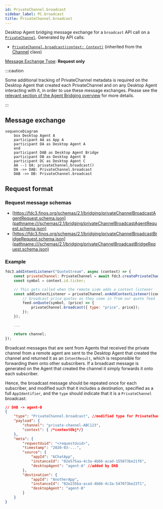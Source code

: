```yaml
---
id: PrivateChannel.broadcast
sidebar_label: PC.broadcast
title: PrivateChannel.broadcast
---
```


Desktop Agent bridging message exchange for a `broadcast` API call on a [`PrivateChannel`](../../api/ref/PrivateChannel). Generated by API calls:

- [`PrivateChannel.broadcast(context: Context)`](../../api/ref/Channel#broadcast) (inherited from the [Channel](../../api/ref/Channel#broadcast) class)

[Message Exchange Type](../spec#individual-message-exchanges): **Request only**

:::caution

Some additional tracking of PrivateChannel metadata is required on the Desktop Agent that created each PrivateChannel and on any Desktop Agent interacting with it, in order to use these message exchanges. Please see the [relevant section of the Agent Bridging overview](../spec#privatechannels) for more details.

:::

## Message exchange

```mermaid
sequenceDiagram
    box Desktop Agent A
    participant AA as App A
    participant DA as Desktop Agent A
    end
    participant DAB as Desktop Agent Bridge
    participant DB as Desktop Agent B
    participant DC as Desktop Agent C
    AA --) DA: privateChannel.broadcast()
    DA ->> DAB: PrivateChannel.broadcast
    DAB ->> DB: PrivateChannel.broadcast
```

## Request format

### Request message schemas

- [https://fdc3.finos.org/schemas/2.1/bridging/privateChannelBroadcastAgentRequest.schema.json](pathname:///schemas/2.1/bridging/privateChannelBroadcastAgentRequest.schema.json)
- [https://fdc3.finos.org/schemas/2.1/bridging/privateChannelBroadcastBridgeRequest.schema.json](pathname:///schemas/2.1/bridging/privateChannelBroadcastBridgeRequest.schema.json)

### Example

```javascript
fdc3.addIntentListener("QuoteStream", async (context) => {
    const privateChannel: PrivateChannel = await fdc3.createPrivateChannel();
    const symbol = context.id.ticker;

    // This gets called when the remote side adds a context listener
    const addContextListener = privateChannel.onAddContextListener((contextType) => {
        // broadcast price quotes as they come in from our quote feed
        feed.onQuote(symbol, (price) => {
            privateChannel.broadcast({ type: "price", price});
        });
    });

    ...

    return channel;
});
```

Broadcast messages that are sent from Agents that received the private channel from a remote agent are sent to the Desktop Agent that created the channel and returned it as an `IntentResult`, which is responsible for forwarding them onto other subscribers. If a broadcast message is generated on the Agent that created the channel it simply forwards it onto each subscriber.

Hence, the broadcast message should be repeated once for each subscriber, and modified such that it includes a destination, specified as a full `AppIdentifier`, and the `type` should indicate that it is a `PrivateChannel` broadcast:

```json
// DAB -> agent-B
{
    "type": "PrivateChannel.broadcast", //modified type for PrivateChannel broadcasts
    "payload": {
        "channel": "private-channel-ABC123",
        "context": { /*contextObj*/}
    },
    "meta": {
        "requestUuid": "<requestUuid>",
        "timestamp": "2020-03-...",
        "source": {
            "appId": "AChatApp",
            "instanceId": "02e575aa-4c3a-4b66-acad-155073be21f6",
            "desktopAgent": "agent-A" //added by DAB
        },
        "destination": {
            "appId": "AnotherApp",
            "instanceId": "02e235ba-acad-4b66-4c3a-547073be23f1",
            "desktopAgent": "agent-B"
        }
    }
}
```

